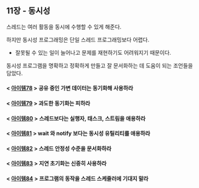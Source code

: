 ## 11장 - 동시성

스레드는 여러 활동을 동시에 수행할 수 있게 해준다.

하지만 동시성 프로그래밍은 단일 스레드 프로그래밍보다 어렵다.

- 잘못될 수 있는 일이 늘어나고 문제를 재현하기도 어려워지기 때문이다.

동시성 프로그램을 명확하고 정확하게 만들고 잘 문서화하는 데 도움이 되는 조언들을 담았다.

#### < [아이템78](https://github.com/ziippy/EffectiveJava/tree/master/src/chapter11/item78) > 공유 중인 가변 데이터는 동기화해 사용하라

#### < [아이템79](https://github.com/ziippy/EffectiveJava/tree/master/src/chapter11/item79) > 과도한 동기화는 피하라

#### < [아이템80](https://github.com/ziippy/EffectiveJava/tree/master/src/chapter11/item80) > 스레드보다는 실행자, 태스크, 스트림을 애용하라

#### < [아이템81](https://github.com/ziippy/EffectiveJava/tree/master/src/chapter11/item81) > wait 와 notify 보다는 동시성 유틸리티를 애용하라

#### < [아이템82](https://github.com/ziippy/EffectiveJava/tree/master/src/chapter11/item82) > 스레드 안정성 수준을 문서화하라

#### < [아이템83](https://github.com/ziippy/EffectiveJava/tree/master/src/chapter11/item83) > 지연 초기화는 신중히 사용하라

#### < [아이템84](https://github.com/ziippy/EffectiveJava/tree/master/src/chapter11/item84) > 프로그램의 동작을 스레드 스케줄러에 기대지 말라

